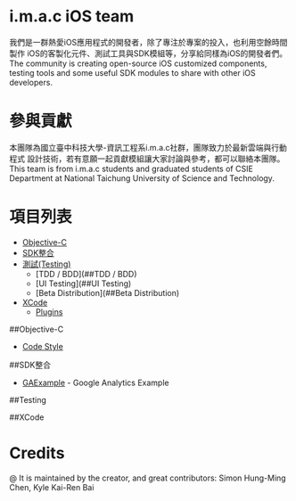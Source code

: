 # i.m.a.c iOS team

我們是一群熱愛iOS應用程式的開發者，除了專注於專案的投入，也利用空餘時間製作
iOS的客製化元件、測試工具與SDK模組等，分享給同樣為iOS的開發者們。
The community is creating open-source iOS customized components, testing
tools and some useful SDK modules to share with other iOS developers.

# 參與貢獻

本團隊為國立臺中科技大學-資訊工程系i.m.a.c社群，團隊致力於最新雲端與行動程式
設計技術，若有意願一起貢獻模組讓大家討論與參考，都可以聯絡本團隊。
This team is from i.m.a.c students and graduated students of CSIE Department
at National Taichung University of Science and Technology.

# 項目列表
* [Objective-C](##Objective-C)
* [SDK整合](##SDK整合)
* [測試(Testing)](##Testing)
    * [TDD / BDD](##TDD / BDD)
    * [UI Testing](##UI Testing)
    * [Beta Distribution](##Beta Distribution)
* [XCode](##XCode)
    * [Plugins](##Plugins)

##Objective-C
* [Code Style](https://github.com/imac-ios-team/iOS-objc-repos/blob/master/coding_style.md)

##SDK整合
* [GAExample](https://github.com/imac-ios-team/GAExample.git) - Google Analytics Example

##Testing

##XCode




# Credits
@ It is maintained by the creator, and great contributors: Simon Hung-Ming
Chen, Kyle Kai-Ren Bai
